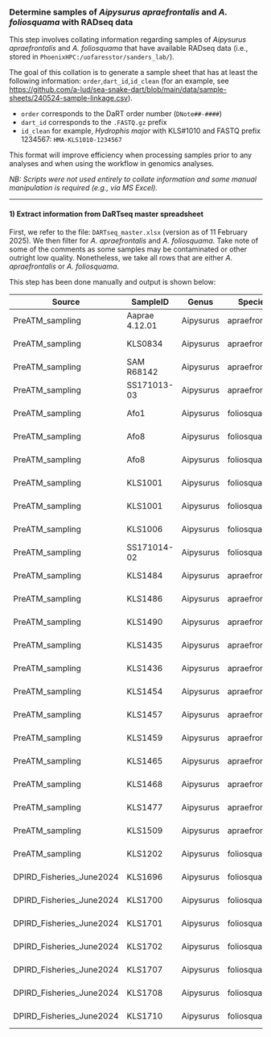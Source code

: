 ### Determine samples of <i>Aipysurus apraefrontalis</i> and <i>A. foliosquama</i> with RADseq data

This step involves collating information regarding samples of <i>Aipysurus apraefrontalis</i> and <i>A. foliosquama</i> that have available RADseq data (i.e., stored in `PhoenixHPC:/uofaresstor/sanders_lab/`).<br>

The goal of this collation is to generate a sample sheet that has at least the following information: `order`,`dart_id`,`id_clean` (for an example, see https://github.com/a-lud/sea-snake-dart/blob/main/data/sample-sheets/240524-sample-linkage.csv).<br>

* `order` corresponds to the DaRT order number (`DNote##-####`)
* `dart_id` corresponds to the `.FASTQ.gz` prefix
* `id_clean` for example, <i>Hydrophis major</i> with KLS#1010 and FASTQ prefix 1234567: `HMA-KLS1010-1234567`

This format will improve efficiency when processing samples prior to any analyses and when using the workflow in genomics analyses.<br>

<i>NB: Scripts were not used entirely to collate information and some manual manipulation is required (e.g., via MS Excel).</i><br>

---

#### 1) Extract information from DaRTseq master spreadsheet
First, we refer to the file: `DARTseq_master.xlsx` (version as of 11 February 2025). We then filter for <i>A. apraefrontalis</i> and <i>A. foliosquama</i>. Take note of some of the comments as some samples may be contaminated or other outright low quality. Nonetheless, we take all rows that are either <i>A. apraefrontalis</i> or <i>A. foliosquama</i>.<br>

This step has been done manually and output is shown below:

|Source                  |SampleID      |Genus    |Species       |Location    |Latitude    |Longitude  |DaRT_set    |FASTQ.gz|Comments                             |Use|
|------------------------|--------------|---------|--------------|------------|------------|-----------|------------|--------|-------------------------------------|---|
|PreATM_sampling         |Aaprae 4.12.01|Aipysurus|apraefrontalis|Ashmore Reef|-12.24174549|123.04166  |DNote21-6332|2562202 |Coordinates approximate              |yes|
|PreATM_sampling         |KLS0834       |Aipysurus|apraefrontalis|Exmouth Gulf|-22.166666  |114.2999988|DNote21-6332|2562130 |Coordinates approximate              |yes|
|PreATM_sampling         |SAM R68142    |Aipysurus|apraefrontalis|            |            |           |DNote21-6332|2571051 |Low quality DaRT                     |no |
|PreATM_sampling         |SS171013-03   |Aipysurus|apraefrontalis|Pilbara     |-19.6889305 |118.220874 |DNote21-6332|2562139 |                                     |yes|
|PreATM_sampling         |Afo1          |Aipysurus|foliosquama   |Ashmore Reef|-12.24174549|123.04166  |DNote21-6332|2562140 |Coordinates approximate              |yes|
|PreATM_sampling         |Afo8          |Aipysurus|foliosquama   |Ashmore Reef|-12.24174549|123.04166  |DNote21-6332|2562249 |Coordinates approximate              |yes|
|PreATM_sampling         |Afo8          |Aipysurus|foliosquama   |Ashmore Reef|-12.24174549|123.04166  |DNote21-6332|2571080 |Coordinates approximate              |yes|
|PreATM_sampling         |KLS1001       |Aipysurus|foliosquama   |            |            |           |DNote21-6332|2562209 |WA Coast apraefrontalis_contamination|no |
|PreATM_sampling         |KLS1001       |Aipysurus|foliosquama   |            |            |           |DNote21-6332|2584016 |WA Coast apraefrontalis_contamination|no |
|PreATM_sampling         |KLS1006       |Aipysurus|foliosquama   |            |            |           |DNote21-6332|2562240 |Failed DaRT                          |no |
|PreATM_sampling         |SS171014-02   |Aipysurus|foliosquama   |Pilbara     |-19.709453  |117.8305545|DNote21-6332|2562167 |                                     |yes|
|PreATM_sampling         |KLS1484       |Aipysurus|apraefrontalis|Exmouth Gulf|-22.166666  |114.2999988|DNote23-8556|3517861 |Coordinates approximate              |yes|
|PreATM_sampling         |KLS1486       |Aipysurus|apraefrontalis|Exmouth Gulf|-22.166666  |114.2999988|DNote23-8556|3517868 |Coordinates approximate              |yes|
|PreATM_sampling         |KLS1490       |Aipysurus|apraefrontalis|Exmouth Gulf|-22.166666  |114.2999988|DNote23-8556|3517879 |Coordinates approximate              |yes|
|PreATM_sampling         |KLS1435       |Aipysurus|apraefrontalis|Exmouth Gulf|-22.10533   |114.20917  |Dnote23-8773|3593375 |                                     |yes|
|PreATM_sampling         |KLS1436       |Aipysurus|apraefrontalis|Exmouth Gulf|-22.120333  |114.321    |Dnote23-8773|3593362 |                                     |yes|
|PreATM_sampling         |KLS1454       |Aipysurus|apraefrontalis|Exmouth Gulf|-22.1245    |114.134833 |Dnote23-8773|3593372 |                                     |yes|
|PreATM_sampling         |KLS1457       |Aipysurus|apraefrontalis|Exmouth Gulf|-22.1245    |114.13483  |Dnote23-8773|3593394 |                                     |yes|
|PreATM_sampling         |KLS1459       |Aipysurus|apraefrontalis|Exmouth Gulf|-22.134833  |114.2005   |Dnote23-8773|3593395 |                                     |yes|
|PreATM_sampling         |KLS1465       |Aipysurus|apraefrontalis|Exmouth Gulf|-22.166666  |114.2999988|Dnote23-8773|3593393 |Coordinates approximate              |yes|
|PreATM_sampling         |KLS1468       |Aipysurus|apraefrontalis|Exmouth Gulf|-22.090333  |114.246667 |Dnote23-8773|3593397 |                                     |yes|
|PreATM_sampling         |KLS1477       |Aipysurus|apraefrontalis|Exmouth Gulf|-22.166666  |114.2999988|Dnote23-8773|3593356 |Coordinates approximate              |yes|
|PreATM_sampling         |KLS1509       |Aipysurus|apraefrontalis|Exmouth Gulf|-22.166666  |114.2999988|Dnote23-8773|3593337 |Coordinates approximate              |yes|
|PreATM_sampling         |KLS1202       |Aipysurus|foliosquama   |Pilbara     |-20.050212  |118.288886 |Dnote23-8773|3593377 |                                     |yes|
|DPIRD_Fisheries_June2024|KLS1696       |Aipysurus|foliosquama   |Shark Bay   |-25.24705   |113.4100415|DNote24-9763|4013436 |                                     |yes|
|DPIRD_Fisheries_June2024|KLS1700       |Aipysurus|foliosquama   |Shark Bay   |-25.623425  |113.1631085|DNote24-9763|4013440 |                                     |yes|
|DPIRD_Fisheries_June2024|KLS1701       |Aipysurus|foliosquama   |Shark Bay   |-25.623425  |113.1631085|DNote24-9763|4013441 |                                     |yes|
|DPIRD_Fisheries_June2024|KLS1702       |Aipysurus|foliosquama   |Shark Bay   |-25.5985585 |113.2126165|DNote24-9763|4013442 |                                     |yes|
|DPIRD_Fisheries_June2024|KLS1707       |Aipysurus|foliosquama   |Shark Bay   |-25.020975  |113.336883 |DNote24-9763|4013447 |                                     |yes|
|DPIRD_Fisheries_June2024|KLS1708       |Aipysurus|foliosquama   |Shark Bay   |-24.926183  |113.2711835|DNote24-9763|4013448 |                                     |yes|
|DPIRD_Fisheries_June2024|KLS1710       |Aipysurus|foliosquama   |Shark Bay   |-24.9617915 |113.19455  |DNote24-9763|4013450 |                                     |yes|

